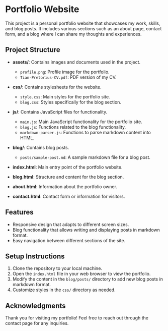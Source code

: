 # Portfolio Website

This project is a personal portfolio website that showcases my work, skills, and blog posts. It includes various sections such as an about page, contact form, and a blog where I can share my thoughts and experiences.

## Project Structure

- **assets/**: Contains images and documents used in the project.
  - `profile.png`: Profile image for the portfolio.
  - `Tian-Pretorius-CV.pdf`: PDF version of my CV.

- **css/**: Contains stylesheets for the website.
  - `style.css`: Main styles for the portfolio site.
  - `blog.css`: Styles specifically for the blog section.

- **js/**: Contains JavaScript files for functionality.
  - `main.js`: Main JavaScript functionality for the portfolio site.
  - `blog.js`: Functions related to the blog functionality.
  - `markdown-parser.js`: Functions to parse markdown content into HTML.

- **blog/**: Contains blog posts.
  - `posts/sample-post.md`: A sample markdown file for a blog post.

- **index.html**: Main entry point of the portfolio website.

- **blog.html**: Structure and content for the blog section.

- **about.html**: Information about the portfolio owner.

- **contact.html**: Contact form or information for visitors.

## Features

- Responsive design that adapts to different screen sizes.
- Blog functionality that allows writing and displaying posts in markdown format.
- Easy navigation between different sections of the site.

## Setup Instructions

1. Clone the repository to your local machine.
2. Open the `index.html` file in your web browser to view the portfolio.
3. Modify the content in the `blog/posts/` directory to add new blog posts in markdown format.
4. Customize styles in the `css/` directory as needed.

## Acknowledgments

Thank you for visiting my portfolio! Feel free to reach out through the contact page for any inquiries.